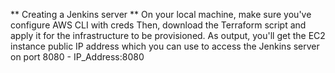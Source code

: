 ** Creating a Jenkins server **
On your local machine, make sure you've configure AWS CLI with creds
Then, download the Terraform script and apply it for the infrastructure to be provisioned.
As output, you'll get the EC2 instance public IP address which you can use to access the Jenkins server on port 8080 - IP_Address:8080
